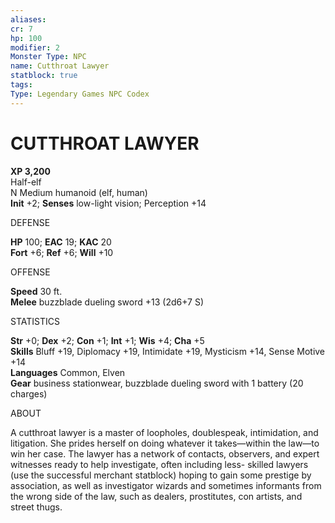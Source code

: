 ```yaml
---
aliases: 
cr: 7
hp: 100
modifier: 2
Monster Type: NPC
name: Cutthroat Lawyer
statblock: true
tags: 
Type: Legendary Games NPC Codex
---
```

# CUTTHROAT LAWYER


**XP 3,200**  
Half-elf  
N Medium humanoid (elf, human)  
**Init** +2; **Senses** low-light vision; Perception +14

DEFENSE

**HP** 100; **EAC** 19; **KAC** 20  
**Fort** +6; **Ref** +6; **Will** +10

OFFENSE

**Speed** 30 ft.  
**Melee** buzzblade dueling sword +13 (2d6+7 S)

STATISTICS

**Str** +0; **Dex** +2; **Con** +1; **Int** +1; **Wis** +4; **Cha** +5  
**Skills** Bluff +19, Diplomacy +19, Intimidate +19, Mysticism +14, Sense Motive +14  
**Languages** Common, Elven  
**Gear** business stationwear, buzzblade dueling sword with 1 battery (20 charges)

ABOUT

A cutthroat lawyer is a master of loopholes, doublespeak, intimidation, and litigation. She prides herself on doing whatever it takes—within the law—to win her case. The lawyer has a network of contacts, observers, and expert witnesses ready to help investigate, often including less- skilled lawyers (use the successful merchant statblock) hoping to gain some prestige by association, as well as investigator wizards and sometimes informants from the wrong side of the law, such as dealers, prostitutes, con artists, and street thugs.
